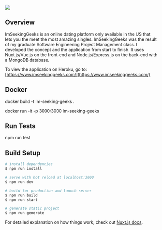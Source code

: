 ![](https://res.cloudinary.com/dpwoods/image/upload/v1586638762/img_assets/imseeking-video-to-gif.gif)

## Overview

ImSeekingGeeks is an online dating platform only available in the US that lets you the meet the most amazing singles. ImSeekingGeeks was the result of my graduate Software Engineering Project Management class. I developed the concept and the application from start to finish. It uses Nuxt.js/Vue.js on the front-end and Node.js/Express.js on the back-end with a MongoDB database.

To view the application on Heroku, go to: [https://www.imseekinggeeks.com/](https://www.imseekinggeeks.com/)



## Docker

docker build -t im-seeking-geeks .      
 
docker run -it -p 3000:3000 im-seeking-geeks

## Run Tests

npm run test


## Build Setup

``` bash
# install dependencies
$ npm run install

# serve with hot reload at localhost:3000
$ npm run dev

# build for production and launch server
$ npm run build
$ npm run start

# generate static project
$ npm run generate
```

For detailed explanation on how things work, check out [Nuxt.js docs](https://nuxtjs.org).
